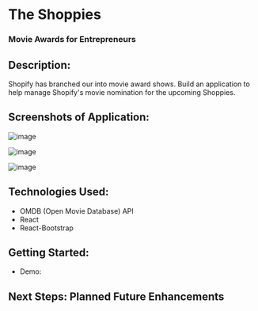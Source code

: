 # The Shoppies
### Movie Awards for Entrepreneurs

## Description:
Shopify has branched our into movie award shows. Build an application to help manage Shopify's movie nomination for the upcoming Shoppies.

## Screenshots of Application: 
![image](https://user-images.githubusercontent.com/62129720/117400690-2cec1780-aed1-11eb-9353-5698356cd305.png)

![image](https://user-images.githubusercontent.com/62129720/117400720-370e1600-aed1-11eb-8059-b25b87e29426.png)

![image](https://user-images.githubusercontent.com/62129720/117400743-41c8ab00-aed1-11eb-9489-fd467513e9d5.png)

<!-- ![image]() -->

<!-- ![image]() -->

## Technologies Used:
- OMDB (Open Movie Database) API
- React
- React-Bootstrap

## Getting Started:
- Demo: 

## Next Steps: Planned Future Enhancements


